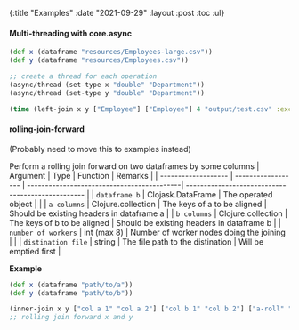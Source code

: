 {:title "Examples" 
:date "2021-09-29"
:layout :post
:toc :ul}

#### Multi-threading with core.async

```clojure
(def x (dataframe "resources/Employees-large.csv"))
(def y (dataframe "resources/Employees.csv"))

;; create a thread for each operation
(async/thread (set-type x "double" "Department"))
(async/thread (set-type y "double" "Department"))

(time (left-join x y ["Employee"] ["Employee"] 4 "output/test.csv" :exception false))
```

#### rolling-join-forward
(Probably need to move this to examples instead)

Perform a rolling join forward on two dataframes by some columns
| Argument            | Type               | Function                                   | Remarks                                           |
| ------------------- | ------------------ | -------------------------------------------| ------------------------------------------------- |
| `dataframe b`       | Clojask.DataFrame  | The operated object                        |                                                   |
| `a columns`         | Clojure.collection | The keys of a to be aligned                | Should be existing headers in dataframe a         |
| `b columns`         | Clojure.collection | The keys of b to be aligned                | Should be existing headers in dataframe b         |
| `number of workers` | int (max 8)        | Number of worker nodes doing the joining   |                                                   |
| `distination file`  | string             | The file path to the distination           | Will be emptied first                             |

**Example**

```clojure
(def x (dataframe "path/to/a"))
(def y (dataframe "path/to/b"))

(inner-join x y ["col a 1" "col a 2"] ["col b 1" "col b 2"] ["a-roll" "b-roll"] 8 "path/to/distination" :exception true)
;; rolling join forward x and y